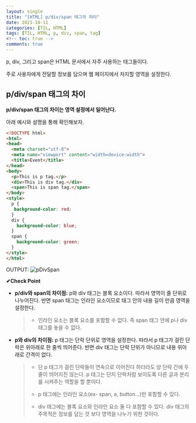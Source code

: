 ```yaml
---
layout: single
title: "[HTML] p/div/span 태그의 차이"
date: 2021-10-11
categories: [TIL, HTML]
tags: [TIL, HTML, p, div, span, tag]
<!-- toc: true -->
comments: true
---
```



p, div, 그리고 span은 HTML 문서에서 자주 사용하는 태그들이다. 

주로 사용자에게 전달할 정보를 담으며 웹 페이지에서 차지할 영역을 설정한다. 

## p/div/span 태그의 차이
**p/div/span 태그의 차이는 영역 설정에서 일어난다.** 

아래 예시와 설명을 통해 확인해보자. 
```html
<!DOCTYPE html>
<html>
<head>
  <meta charset="utf-8">
  <meta name="viewport" content="width=device-width">
  <title>Event</title>
</head>
<body>
  <p>This is p tag.</p>
  <div>This is div tag.</div>
  <span>This is span tag.</span>
</body>
<style>
  p {
   background-color: red;
  }
  div {
    background-color: blue;
  }
  span {
    background-color: green;
  }
</style>
</html>
```
OUTPUT:
![pDivSpan](https://user-images.githubusercontent.com/88199458/136787489-b375ea88-5d9e-46ea-9235-4a91a886344b.png)

**✔Check Point**
- **p/div와 span의 차이점:** p와 div 태그는 블록 요소이다. 따라서 영역이 줄 단위로 나누어진다. 반면 span 태그는 인라인 요소이므로 태그 안의 내용 길이 만큼 영역을 설정한다.
  > - 인라인 요소는 블록 요소를 포함할 수 없다. 즉 span 태그 안에 p나 div 태그를 놓을 수 없다. 

- **p와 div의 차이점:** p 태그는 단락 단위로 영역을 설정한다. 따라서 p 태그가 걸린 단락은 위아래로 한 줄씩 띄어준다. 반면 div 태그는 단락 단위가 아니므로 내용 위아래로 간격이 없다.
  > - 단 p 태그가 걸린 단락들이 연속으로 이어진다 하더라도 양 단락 간에 두 줄이 띄어지진 않는다. p 태그는 단지 단락처럼 보이도록 다른 글과 분리를 시켜주는 역할을 할 뿐이다.
  > 
  > - p 태그에는 인라인 요소(ex- span, a, button...)만 포함할 수 있다. 
  > 
  > - div 태그에는 블록 요소와 인라인 요소 둘 다 포함할 수 있다. div 태그의 주목적은 정보를 담는 것 보다 영역을 나누기 위한 것이다. 

